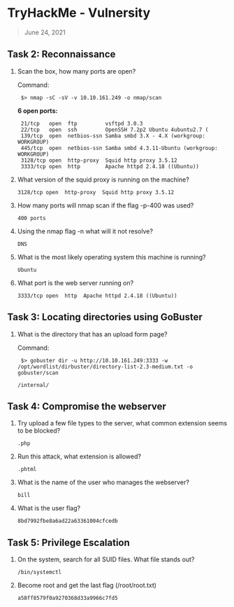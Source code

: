 # TryHackMe - Vulnersity

> June 24, 2021

## Task 2: Reconnaissance

1. Scan the box, how many ports are open?

    Command:

	    $> nmap -sC -sV -v 10.10.161.249 -o nmap/scan

	**6 open ports:**

        21/tcp   open  ftp         vsftpd 3.0.3
        22/tcp   open  ssh         OpenSSH 7.2p2 Ubuntu 4ubuntu2.7 (
        139/tcp  open  netbios-ssn Samba smbd 3.X - 4.X (workgroup: WORKGROUP)
        445/tcp  open  netbios-ssn Samba smbd 4.3.11-Ubuntu (workgroup: WORKGROUP)
        3128/tcp open  http-proxy  Squid http proxy 3.5.12
        3333/tcp open  http        Apache httpd 2.4.18 ((Ubuntu))


2. What version of the squid proxy is running on the machine?

    `3128/tcp open  http-proxy  Squid http proxy 3.5.12`

3. How many ports will nmap scan if the flag -p-400 was used?

	`400 ports`

4. Using the nmap flag -n what will it not resolve?

	`DNS`

5. What is the most likely operating system this machine is running?

	`Ubuntu`

6. What port is the web server running on?
		
	`3333/tcp open  http  Apache httpd 2.4.18 ((Ubuntu))`

## Task 3: Locating directories using GoBuster

1. What is the directory that has an upload form page?

    Command:

        $> gobuster dir -u http://10.10.161.249:3333 -w /opt/wordlist/dirbuster/directory-list-2.3-medium.txt -o gobuster/scan

    `/internal/`

## Task 4: Compromise the webserver 

1. Try upload a few file types to the server, what common extension seems to be blocked?
		
    `.php`

2. Run this attack, what extension is allowed?

    `.phtml`

3. What is the name of the user who manages the webserver?

	`bill`

4. What is the user flag?

	`8bd7992fbe8a6ad22a63361004cfcedb`

## Task 5: Privilege Escalation

1. On the system, search for all SUID files. What file stands out?

	`/bin/systemctl`

2. Become root and get the last flag (/root/root.txt)

	`a58ff8579f0a9270368d33a9966c7fd5`
